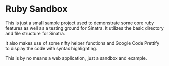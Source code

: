 # Ruby Sandbox

This is just a small sample project used to demonstrate some core ruby features as well as a testing ground for Sinatra. It utilizes the basic directory and file structure for Sinatra.

It also makes use of some nifty helper functions and Google Code Prettify to display the code with syntax highlighting.

This is by no means a web application, just a sandbox and example.